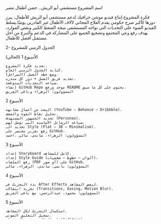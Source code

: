اسم المشروع
مستشفي أبو الريش.. حضن أطفال مصر

فكرة المشروع
إنتاج فيديو موشن جرافيك لدعم مستشفى أبو الريش للأطفال، يبرز دورها كأكبر صرح حكومي يقدم العلاج المجاني لآلاف الأطفال غير القادرين يوميًا.يسلط الفيديو الضوء على التحديات التي تواجه المستشفى نتيجة الضغط الكبير ونقص الموارد، بهدف رفع وعي المجتمع وتشجيع الجميع على المشاركة في الدعم والتبرع من أجل مستقبل أفضل للأطفال.

2- الجدول الزمني للمشروع

الأسبوع 1 (الحالي)

    تحديد فكرة المشروع.
    كتابة الجدول الزمني العام.
    وضع خطة العمل (المراحل).
    تحديد فريق العمل + دور كل متدرب.
    صياغة التحديات المتوقعة.
    إنشاء GitHub Repo موحد ورفع README يحتوي على كل ما سبق.
    المسؤولون: الزهراء وباقي الفريق

الأسبوع 2

    البحث عن أعمال مشابهة (YouTube – Behance – Dribbble).
    تحليل نقاط القوة والضعف.
    تحديد الجمهور المستهدف (Personas).
    صياغة الرسائل الأساسية التي توصل لهم.
    تحديد الـ Style (Flat – 3D – Minimalism).
    رفع تقرير مختصر على GitHub.
    المسؤولون: الزهراء، ساندي، سالي ،احمد

الأسبوع 3

    إعداد Storyboard كامل للمشاهد.
    إعداد Style Guide (ألوان – خطوط – شخصيات).
    رفع الملفات (PDF أو صور) على GitHub.
    المسؤولون: نانسي، ساندي، الزهراء، سالي

الأسبوع 4

    بدء التحريك في After Effects لبعض المشاهد.
    تجربة انتقالات (Transitions, Easing, Motion Blur).
    المسؤولون: محمود، عبدالرحمن، مع باقي الفريق

الأسبوع 5

    استكمال التحريك لكل المشاهد.
    تسجيل التعليق الصوتي.
    إدخال الموسيقى والمؤثرات (Audition).
    المسؤولون: محمود، عبدالرحمن، مع باقي الفريق

الأسبوع 6

    دمج المشاهد في Premiere.
    ضبط الألوان والتوقيتات.
    إنتاج نسخة شبه نهائية.
    المسؤولون: محمود، عبدالرحمن، مع باقي الفريق

الأسبوع 7 (الأخير)

    مراجعة الفيديو النهائي.
    تجهيز العرض التقديمي (Canva/PowerPoint).
    رفع الفيديو النهائي على GitHub + YouTube/Behance.
    تسليم التقرير النهائي.
    المسؤولون: الزهراء، ساندي، أحمد

5- التحديات المتوقعة

    ضيق الوقت بين مراحل التنفيذ.
    إيجاد أسلوب بصري يوصل الرسالة بوضوح وبساطة.
    التوفيق بين الجانب العاطفي (الكسر) والجانب الإيجابي (الأمل) في فيديو قصير.
    تحديات أثناء التحريك وضمان سلاسة الفيديو.


المحتوى:

    فكرة المشروع
    الجدول الزمني
    خطة العمل
    فريق العمل
    ملف التحديات
    ه- README.md
